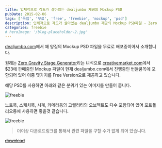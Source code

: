 ```yaml
---
title: 입체적으로 각도가 살아있는 dealjumbo 제공의 Mockup PSD
pubDate: 2015-02-06
tags: ['목업', '무료', 'free', 'freebie', 'mockup', 'psd']
description: 입체적으로 각도가 살아있는 dealjumbo 제공의 Mockup PSD파일 - Zero Gravity Stage Generator - Free Version
categories: freebie
# heroImage: '/blog-placeholder-2.jpg'
---
```


[dealjumbo.com](http://dealjumbo.com/)에서 꽤 양질의 Mockup PSD 파일을 무료로 배포중이어서 소개합니다.

원래는 [Zero Gravity Stage Generator](https://creativemarket.com/mucahitgayiran/141627-Zero-Gravity-Stage-Generator)라는 녀석으로 [creativemarket.com](https://creativemarket.com)에서 $23에 판매중인 Mockup 파일이 현재 dealjumbo.com에서 진행중인 번들품목에 포함되어 있어 이중 몇가지를 Free Version으로 제공하고 있습니다.

해당 PSD를 사용하면 아래와 같은 분위기 있는 이미지를 만들어 줍니다.

![freebie](https://farm8.staticflickr.com/7361/16262533898_d4c53c8207_o.jpg)

노트북, 스케치북, 시계, 카메라등의 고퀄리티의 오브젝트도 다수 포함되어 있어 포트폴리오등에 사용하면 좋을것 같습니다.

![freebie](https://farm8.staticflickr.com/7318/16262533908_745586886e_o.jpg)

> 더이상 다운로드링크를 통해서 관련 파일을 구할 수가 없게 되어 있습니다.

<del datetime="2017-02-18T11:58:12+00:00">[download](http://dealjumbo.com/freebies/zero-gravity-stage-generator-free-version/)</del>
